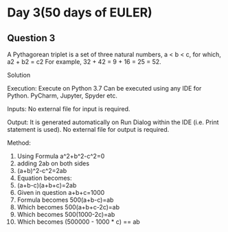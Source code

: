 # Day 3(50 days of EULER)
## Question 3
A Pythagorean triplet is a set of three natural numbers, a < b < c, for which,
a2 + b2 = c2
For example, 32 + 42 = 9 + 16 = 25 = 52.

Solution

Execution: Execute on Python 3.7 Can be executed using any IDE for Python. PyCharm, Jupyter, Spyder etc.


Inputs: No external file for input is required.


Output: It is generated automatically on Run Dialog within the IDE (i.e. Print statement is used). No external file for output is required.

Method:

  1. Using Formula a^2+b^2-c^2=0
  2. adding 2ab on both sides
  3. (a+b)^2-c^2=2ab
  4. Equation becomes:
  5. (a+b-c)(a+b+c)=2ab
  6. Given in question a+b+c=1000
  7. Formula becomes 500(a+b-c)=ab
  8. Which becomes  500(a+b+c-2c)=ab
  9. Which becomes  500(1000-2c)=ab
  10. Which becomes (500000 - 1000 * c) == ab
